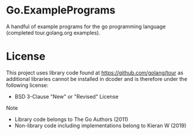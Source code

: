 # Go.ExamplePrograms
A handful of example programs for the go programming language (completed tour.golang.org examples). 

# License
This project uses library code found at https://github.com/golang/tour as additional libraries cannot be 
installed in dcoder and is therefore under the following license:

- BSD 3-Clause "New" or "Revised" License

Note
- Library code belongs to The Go Authors (2011)
- Non-library code including implementations belong to Kieran W (2019)

